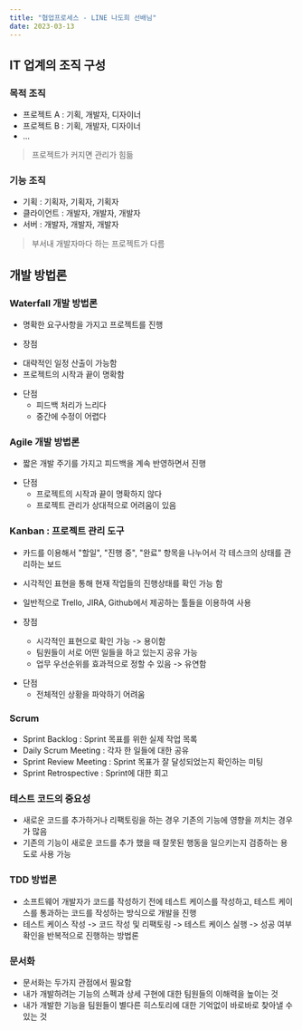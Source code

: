 ```yaml
---
title: "협업프로세스 - LINE 나도희 선배님"
date: 2023-03-13
---
```


## IT 업계의 조직 구성

### 목적 조직

- 프로젝트 A : 기획, 개발자, 디자이너
- 프로젝트 B : 기획, 개발자, 디자이너
- ...

> 프로젝트가 커지면 관리가 힘듦

### 기능 조직

- 기획 : 기획자, 기획자, 기획자
- 클라이언트 : 개발자, 개발자, 개발자
- 서버 : 개발자, 개발자, 개발자

> 부서내 개발자마다 하는 프로젝트가 다름

## 개발 방법론

### Waterfall 개발 방법론

- 명확한 요구사항을 가지고 프로젝트를 진행

* 장점

- 대략적인 일정 산출이 가능함
- 프로젝트의 시작과 끝이 명확함

* 단점
  - 피드백 처리가 느리다
  - 중간에 수정이 어렵다

### Agile 개발 방법론

- 짧은 개발 주기를 가지고 피드백을 계속 반영하면서 진행

* 단점
  - 프로젝트의 시작과 끝이 명확하지 않다
  - 프로젝트 관리가 상대적으로 어려움이 있음

### Kanban : 프로젝트 관리 도구

- 카드를 이용해서 "할일", "진행 중", "완료" 항목을 나누어서 각 테스크의 상태를 관리하는 보드
- 시각적인 표현을 통해 현재 작업들의 진행상태를 확인 가능 함
- 일반적으로 Trello, JIRA, Github에서 제공하는 툴들을 이용하여 사용

- 장점
  - 시각적인 표현으로 확인 가능 -> 용이함
  - 팀원들이 서로 어떤 일들을 하고 있는지 공유 가능
  - 업무 우선순위를 효과적으로 정할 수 있음 -> 유연함

* 단점
  - 전체적인 상황을 파악하기 어려움

### Scrum

- Sprint Backlog : Sprint 목표를 위한 실제 작업 목록
- Daily Scrum Meeting : 각자 한 일들에 대한 공유
- Sprint Review Meeting : Sprint 목표가 잘 달성되었는지 확인하는 미팅
- Sprint Retrospective : Sprint에 대한 회고

### 테스트 코드의 중요성

- 새로운 코드를 추가하거나 리팩토링을 하는 경우 기존의 기능에 영향을 끼치는 경우가 많음
- 기존의 기능이 새로운 코드를 추가 했을 때 잘못된 행동을 일으키는지 검증하는 용도로
  사용 가능

### TDD 방법론

- 소프트웨어 개발자가 코드를 작성하기 전에 테스트 케이스를 작성하고, 테스트 케이스를 통과하는 코드를 작성하는 방식으로 개발을 진행
- 테스트 케이스 작성 -> 코드 작성 및 리팩토링 -> 테스트 케이스 실행 ->
  성공 여부 확인을 반복적으로 진행하는 방법론

### 문서화

- 문서화는 두가지 관점에서 필요함
- 내가 개발하려는 기능의 스펙과 상세 구현에 대한 팀원들의 이해력을 높이는 것
- 내가 개발한 기능을 팀원들이 별다른 히스토리에 대한 기억없이 바로바로 찾아낼 수 있는 것
